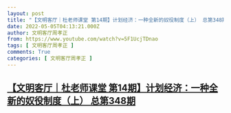 ```yaml
---
layout: post
title: "【文明客厅｜杜老师课堂 第14期】计划经济：一种全新的奴役制度（上） 总第348期"
date: 2022-05-05T04:13:21.000Z
author: 文明客厅周孝正
from: https://www.youtube.com/watch?v=5F1UcjTDnao
tags: [ 文明客厅周孝正 ]
comments: True
categories: [ 文明客厅周孝正 ]
---
```

<!--1651724001000-->
[【文明客厅｜杜老师课堂 第14期】计划经济：一种全新的奴役制度（上） 总第348期](https://www.youtube.com/watch?v=5F1UcjTDnao)
------

<div>

</div>
